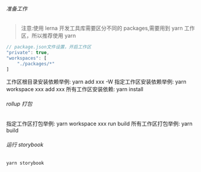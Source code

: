 ###### 准备工作

> 注意:使用 lerna 开发工具库需要区分不同的 packages,需要用到 yarn 工作区，所以推荐使用 yarn

```javascript
// package.json文件设置，开启工作区
"private": true,
"workspaces": [
	"./packages/*"
]
```

工作区根目录安装依赖举例: yarn add xxx -W
指定工作区安装依赖举例: yarn workspace xxx add xxx
所有工作区安装依赖: yarn install

###### rollup 打包

指定工作区打包举例: yarn workspace xxx run build
所有工作区打包举例: yarn build

###### 运行 storybook

```javascript
yarn storybook
```
